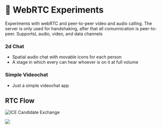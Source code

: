# 💬 WebRTC Experiments

Experiments with webRTC and peer-to-peer video and audio calling. The server is only used for handshaking, after that all comunnication is peer-to-peer. SupportsL audio, video, and data channels




### 2d Chat

- Spatial audio chat with movable icons for each person
- A stage in which every can hear whoever is on it at full volume


### Simple Videochat

- Just a simple videochat app



## RTC Flow

![ICE Candidate Exchange](https://media.prod.mdn.mozit.cloud/attachments/2016/01/27/12365/b5bcd9ecac08ae0bc89b6a3e08cfe93c/WebRTC%20-%20ICE%20Candidate%20Exchange.svg)

![](https://media.prod.mdn.mozit.cloud/attachments/2016/01/27/12363/9d667775214ae0422fae606050f60c1e/WebRTC%20-%20Signaling%20Diagram.svg)
